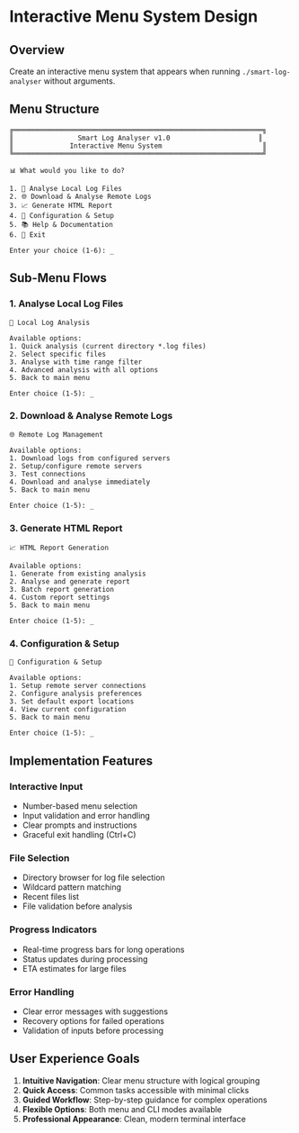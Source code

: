 # Interactive Menu System Design

## Overview
Create an interactive menu system that appears when running `./smart-log-analyser` without arguments.

## Menu Structure

```
╔══════════════════════════════════════════════════════════════╗
║                Smart Log Analyser v1.0                      ║
║              Interactive Menu System                         ║
╚══════════════════════════════════════════════════════════════╝

📊 What would you like to do?

1. 📂 Analyse Local Log Files
2. 🌐 Download & Analyse Remote Logs  
3. 📈 Generate HTML Report
4. 🔧 Configuration & Setup
5. 📚 Help & Documentation
6. 🚪 Exit

Enter your choice (1-6): _
```

## Sub-Menu Flows

### 1. Analyse Local Log Files
```
📂 Local Log Analysis

Available options:
1. Quick analysis (current directory *.log files)
2. Select specific files
3. Analyse with time range filter
4. Advanced analysis with all options
5. Back to main menu

Enter choice (1-5): _
```

### 2. Download & Analyse Remote Logs
```
🌐 Remote Log Management

Available options:
1. Download logs from configured servers
2. Setup/configure remote servers
3. Test connections
4. Download and analyse immediately
5. Back to main menu

Enter choice (1-5): _
```

### 3. Generate HTML Report
```
📈 HTML Report Generation

Available options:
1. Generate from existing analysis
2. Analyse and generate report
3. Batch report generation
4. Custom report settings
5. Back to main menu

Enter choice (1-5): _
```

### 4. Configuration & Setup
```
🔧 Configuration & Setup

Available options:
1. Setup remote server connections
2. Configure analysis preferences
3. Set default export locations
4. View current configuration
5. Back to main menu

Enter choice (1-5): _
```

## Implementation Features

### Interactive Input
- Number-based menu selection
- Input validation and error handling
- Clear prompts and instructions
- Graceful exit handling (Ctrl+C)

### File Selection
- Directory browser for log file selection
- Wildcard pattern matching
- Recent files list
- File validation before analysis

### Progress Indicators
- Real-time progress bars for long operations
- Status updates during processing
- ETA estimates for large files

### Error Handling
- Clear error messages with suggestions
- Recovery options for failed operations
- Validation of inputs before processing

## User Experience Goals

1. **Intuitive Navigation**: Clear menu structure with logical grouping
2. **Quick Access**: Common tasks accessible with minimal clicks
3. **Guided Workflow**: Step-by-step guidance for complex operations
4. **Flexible Options**: Both menu and CLI modes available
5. **Professional Appearance**: Clean, modern terminal interface